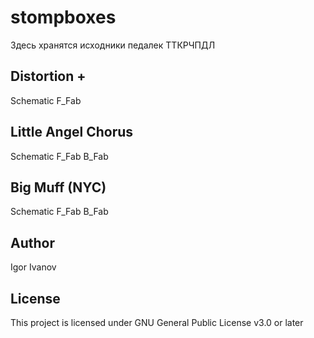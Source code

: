 # stompboxes

Здесь хранятся исходники педалек ТТКРЧПДЛ

## Distortion +

Schematic
F_Fab

## Little Angel Chorus

Schematic
F_Fab
B_Fab

## Big Muff (NYC)

Schematic
F_Fab
B_Fab

## Author

Igor Ivanov

## License

This project is licensed under GNU General Public License v3.0 or later
